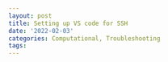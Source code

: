 ```yaml
---
layout: post
title: Setting up VS code for SSH
date: '2022-02-03'
categories: Computational, Troubleshooting
tags: 
---
```

